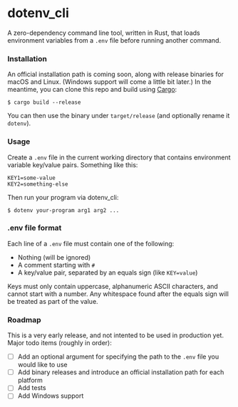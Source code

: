 # dotenv_cli

A zero-dependency command line tool, written in Rust, that loads environment variables from a  `.env` file before running another command.

### Installation

An official installation path is coming soon, along with release binaries for macOS and Linux. (Windows support will come a little bit later.) In the meantime, you can clone this repo and build using [Cargo](https://doc.rust-lang.org/cargo/):

```
$ cargo build --release
```

You can then use the binary under `target/release` (and optionally rename it `dotenv`).

### Usage

Create a `.env` file in the current working directory that contains environment variable key/value pairs. Something like this:

```
KEY1=some-value
KEY2=something-else
```

Then run your program via dotenv_cli:

```
$ dotenv your-program arg1 arg2 ...
```

### .env file format

Each line of a `.env` file must contain one of the following:

* Nothing (will be ignored)
* A comment starting with `#`
* A key/value pair, separated by an equals sign (like  `KEY=value`)

Keys must only contain uppercase, alphanumeric ASCII characters, and cannot start with a number. Any whitespace found after the equals sign will be treated as part of the value.

### Roadmap

This is a very early release, and not intented to be used in production yet. Major todo items (roughly in order):

- [ ] Add an optional argument for specifying the path to the `.env` file you would like to use
- [ ] Add binary releases and introduce an official installation path for each platform
- [ ] Add tests
- [ ] Add Windows support